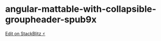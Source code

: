# angular-mattable-with-collapsible-groupheader-spub9x

[Edit on StackBlitz ⚡️](https://stackblitz.com/edit/angular-mattable-with-collapsible-groupheader-spub9x)